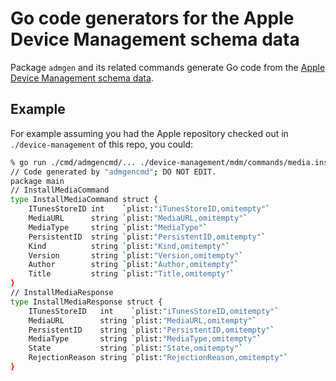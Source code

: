 # Go code generators for the Apple Device Management schema data

Package `admgen` and its related commands generate Go code from the [Apple Device Management schema data](https://github.com/apple/device-management).

## Example

For example assuming you had the Apple repository checked out in `./device-management` of this repo, you could:

```sh
% go run ./cmd/admgencmd/... ./device-management/mdm/commands/media.install.yaml
// Code generated by "admgencmd"; DO NOT EDIT.
package main
// InstallMediaCommand
type InstallMediaCommand struct {
	ITunesStoreID int    `plist:"iTunesStoreID,omitempty"`
	MediaURL      string `plist:"MediaURL,omitempty"`
	MediaType     string `plist:"MediaType"`
	PersistentID  string `plist:"PersistentID,omitempty"`
	Kind          string `plist:"Kind,omitempty"`
	Version       string `plist:"Version,omitempty"`
	Author        string `plist:"Author,omitempty"`
	Title         string `plist:"Title,omitempty"`
}
// InstallMediaResponse
type InstallMediaResponse struct {
	ITunesStoreID   int    `plist:"iTunesStoreID,omitempty"`
	MediaURL        string `plist:"MediaURL,omitempty"`
	PersistentID    string `plist:"PersistentID,omitempty"`
	MediaType       string `plist:"MediaType,omitempty"`
	State           string `plist:"State,omitempty"`
	RejectionReason string `plist:"RejectionReason,omitempty"`
}
```
